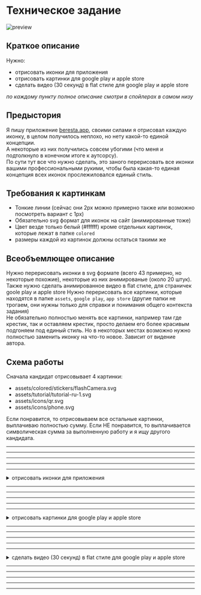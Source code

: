 # Техническое задание
![preview](https://github.com/fakt309/technical-task-icons-beresta/assets/43887554/f994240e-daca-40dc-b795-9f51e1c20ad3)

## Краткое описание
Нужно:  
- отрисовать иконки для приложения
- отрисовать картинки для google play и apple store
- сделать видео (30 секунд) в flat стиле для google play и apple store
  
*по каждому пункту полное описание смотри в спойлерах в самом низу*  
  
## Предыстория
Я пишу приложение [beresta.app](https://beresta.app), своими силами я отрисовал каждую иконку, в целом получилось неплохо, но нету какой-то единой концепции.  
А некоторые из них получились совсем убогими (что меня и подтолкнуло в конечном итоге к аутсорсу).  
По сути тут все что нужно сделать, это заного перерисовать все иконки вашими профессиональными рукими, чтобы была какая-то единая концепция всех иконок прослежиловался единый стиль.

## Требования к картинкам
- Тонкие линии (сейчас они 2px можно примерно также или возможно посмотреть вариант с 1px)
- Обязательно svg формат для иконок на сайт (анимированные тоже)
- Цвет везде только белый (#ffffff) кроме отдельных картинок, которые лежат в папке `colored`
- размеры каждой из картинок должны остаться такими же

## Всеобъемлющее описание
Нужно перерисовать иконки в svg формате (всего 43 примерно, но некоторые похожие), некоторые из них анимированые (около 20 штук).
Также нужно сделать анимированное видео в flat стиле, для страничек goole play и apple store
Нужно перерисовать все картинки, которые находятся в папке `assets`, `google play`, `app store` (другие папки не трогаем, они нужны только для справки и понимания общего контекста задания)  
Не обязательно полностью менять все картинки, например там где крестик, так и оставляем крестик, просто делаем его более красивым подгоняем под единый стиль. Но в некоторых местах возможно нужно полностью заменить иконку на что-то новое. Зависит от видение автора.

## Схема работы
Сначала кандидат отрисовывает 4 картинки:
- assets/colored/stickers/flashCamera.svg
- assets/tutorial/tutorial-ru-1.svg
- assets/icons/qr.svg
- assets/icons/phone.svg

Если понравится, то отрисовываем все остальные картинки, выплачиваю полностью сумму.
Если НЕ понравится, то выплачивается символическая сумма за выполненную работу и я ищу другого кандидата.

---
---
---
---
---

<details>
<summary>отрисовать иконки для приложения</summary>

## Описание
В папке `assets` лежат все иконки для приложения.  
Внутри этой папки есть еще три папки `assets/icons`, `assets/tutorial`, `assets/colored` (которая делиться на `assets/colored/flags` и `assets/colored/stickers`).  
Ниже подробно опишу каждую папку и какие требования к ним.

### assets/icons
То что находиться в папке `assets/icons` это иконки, которые чаще всего используются в кнопках (не анимированные, кроме `loading.svg`).
Скрины где они используются есть в папке `explanation/desktop` (1.png-4.png) и `explanation/phone` (1.png-5.png). Можно также самому зайти на сайт [beresta.app](https://beresta.app) и просмотреть.  
Все эти иконки должны быть только белого цвета, кроме загрузки не анимрованные.

### assets/colored/flags
Ну здесь все очень просто. Это разноцветные иконки флагов двух стран: америка и россия. В принципе сейчас меня полностью устраивает как они выглядят, только не нравится их размер. Американский флаг какой-то квадратный, а российский прямоугольный. Нужно сделать их по размерам как российский сейчас.

### assets/colored/stickers
![1](https://github.com/fakt309/technical-task-icons-beresta/assets/43887554/9ecb8f06-c37c-4484-b957-8fcfba6b999f)
Вот здесь проявляется основной талант художника. Здесь 4 картинки. Примеры использования также есть `explanation/phone` (6.png-9.png). **Они все должны быть анимированные зацикленные, цветные, красочные, но также чтобы не сливались с коричневым фоном (#473C33).** Хочется что-то типо стикеров в телеграме.
Стиль flat примерно такой как на картинке выше.  
По каждой картинке отдельно напишу что хотелось бы видеть.

#### assets/colored/stickers/flashCamera.svg
Здесь должна быть камера, типо снимок, которая фотогрофирует и из неё вылетает свет.

#### assets/colored/stickers/gotostages.svg
Здесь должна быть человек, в одежде, который поднимается по лесинкам вид с боку как в 2d игре. Нужно проприсовать руки с пальцами и лицо, нормальное. Не так как сейчас просто палки.

#### assets/colored/stickers/screeneye.svg
Здесь тот же человек поднимает свой телефон, желательно закос под google pixel и делает снимок. Также как и сейчас оставить, только прорисовать все детальнее: одежду, лицо, руки, норм телефон, и т. д.

#### assets/colored/stickers/stars.svg
![2](https://github.com/fakt309/technical-task-icons-beresta/assets/43887554/630c8c1d-6eac-4686-9269-3533301c63e9)

Здесь нужно вообще полностью поменять картинку на конфети, как в стикере телеграм. Сейчас эти убогие звездочки, это самое худшее что я нарисовал. Нужно просто сделать стикер из телеграма, только в своем стиле. Пример выше.

### assets/tutorial
![3](https://github.com/fakt309/technical-task-icons-beresta/assets/43887554/01283985-8221-4929-9c13-b7c045b1bd18)

Ну и последняя папка это `assets/tutorial`. Это картинки которые используются для обучалки. Здесь всего 4 картинки в 4 вариантах. Для русского и английского. Для десктопной версии и для мобильного. Все должно выглядеть по анимации также как и сейчас, единственное иконки нужно заменить на те, котрые будут новые прерисованные. Все текста и весь контент остаётся таким же. Используем только белый цвет на коричневом фоне (#473C33).  
По сути это анимации 4 шагов которые нужно сделать: создать заметку, отметить как выполнено, отметить как отменено, перетащить заметку.  
**И ЕЩЕ ОДИН ВАЖНЫЙ МОМЕНТ**: данные картинки нужно обернуть в рамку телефона(закос под google pixel 7 pro) и в рамку десктопного монитора.  
**И ЕЩЕ ОДИН ВАЖНЫЙ МОМЕНТ**: курсор мыши нужно перерисовать на более аккуратный, сейчас это как-то не оч выглядит.  
**И ЕЩЕ ОДИН ВАЖНЫЙ МОМЕНТ**: Палец, который используется в мобильном варианте - не годиться. Нужно сделать полностью руку которая обхватывает телефон. слева видны 4 пальца и большой палец справа, который водит по экрану. Типо как на картинке выше.
</details>

---
---
---
---
---

<details>
<summary>отрисовать картинки для google play и apple store</summary>

## Описание

В папке `play market` лежат картинки, которые используются в google play и app store соответственно.

![3](https://github.com/fakt309/technical-task-icons-beresta/assets/43887554/01283985-8221-4929-9c13-b7c045b1bd18)

Нужно перерисовать все картинки. Сам контекст (текст и изображения внутри) должны остаться такими же.  
**ВАЖНЫЙ МОМЕНТ** Все картинки должны быть в svg (для того чтобы в дальнейшем можно было редактировать) формате и также еще и png формате  
**ВАЖНЫЙ МОМЕНТ** та рука, которая сейчас на фото не годиться. Нужно сделать нормальную руку (смотри картинку выше). Четыре пальца слева и большой палец выполняет действия. Вообщем все по расположению должно остаться также, но другая рука и нормальное качество иконок и телефона.

Фон для картинок должен быть коричневый (#473C33) иметь какой-то узор тускло-белыми линиями, что-то вроде напоминающий кору берёзы. Типо как сейчас на `feature-graphic.png`. Но также картинки должны переплетаться, то есть одна является продолжением другой. Примеры в: `explanation/examples` (4.png - 6.png) , но там в некоторых примерах телеофон залазит на два экрана, нужно сделать как сейчас, на каждом экране один телефон в руках, только задний фон переплетается.

*screen-phone-\*.png должно быть 4 варианта:*
- с русским контентом на google pixel 7 pro телефоне
- с русским контентом на iphone 14 pro телефоне
- с английским контентом на google pixel 7 pro телефоне
- с английским контентом на iphone 14 pro телефоне

### Требования к feature-graphic.png
- png
- до 15 мб
- 1024x500 px

### Требования к screen-phone-\*.png
- png
- до 8 мб
- 2160x3840 px

Но не забываем также, что эти картинки должны быть в svg формате, тут чётких требований нет (они нужны чтобы можно было в будущем легко редактировать и выпускать в png формате), но надо чтобы из них потом можно было сделать качественные фото в png формате под требования выше.

</details>

---
---
---
---
---

<details>
<summary>сделать видео (30 секунд) в flat стиле для google play и apple store</summary>

[смотри пример как видео должно выглядеть](https://www.youtube.com/watch?v=EzzZ49oJyPw&t=13s&ab_channel=PixelFarandole)

## Описание
Данное видео должно быть в flat стиле, которое за 30 сек. рассказывает о приложении все. Основные фишки: мы записываем задание/заметку, что хотим сделать. Можем отметить как выполненное. Также мы можем делать флешбеки в яркие моменты жизни. И менять текущий этап жизни на новый этап, когда происходит что-то важное. И все это будет отображаться в нашей истории. Дальше по шагам подробно опишу как будет выглядеть видео.  
Видео нужно также скинуть в каком-то формате, чтобы потом в программе можно было редактировать его менять буквы и т.д.  
Видео нужно сделать на английском и русском языках.

## Описание видео по шагам

### Первая сцена
И где-то буквами подписывается: *создавайте и выполняйте задания*  
Идет человечек с бельём в руках, подходит к стиральной машине кидает туда бельё. Достаёт телефон, приближается камера к дисплею телефона, и там три задания: постирать бельё, сходить в театр в 19:00, поиграть на пианино (как пример). Он отмечает постирать бельё как выполненное, то есть вычеркивает его.

### Вторая сцена
И где-то буквами подписывается: *создавайте флешбеки в яркие моменты жизни*  
Человек сидит в театре. Достаёт телефон фотографирует сцену создаёт флешбек.

### Третья сцена
И где-то буквами подписывается: *когда произошло что-то важное, например покупка первой машины или переезд в новый дом - меняйте этап жизни.*  
Человек стоит вид сбоку к нему справа прикатывается авто, из неё вылетает значёк доллара, типо он её купил. Он наводит телефон на нёё и фотает авто, типо прешёл на новый этап жизни. Слева выкатывается дом, он поворачивается на лефо наводит телефон и фотает его. И буквами

### Четвёртая сцена
И где-то буквами подписывается: *И ваша история жизни наполниться*
Сидит человек перед камином, пьет чай и читает в телефоне исторю своей жизни.  

### Пятая сцена
И где-то буквами подписывается: *все ваши заметки синхронизируются со всеми устройствами и работают на любой платформе*
Выкатывается компьютер, телефон и планшет, они связываются пунктирными линиями

</details>

---
---
---
---
---